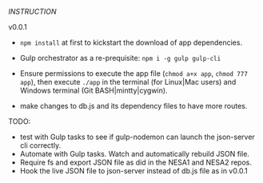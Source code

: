 *INSTRUCTION*

v0.0.1
- `npm install` at first to kickstart the download of app dependencies.

- Gulp orchestrator as a re-prequisite: `npm i -g gulp gulp-cli`

- Ensure permissions to execute the app file (`chmod a+x app`, `chmod 777 app`), then execute `./app` in the terminal (for Linux|Mac users) and Windows terminal (Git BASH|mintty|cygwin).

- make changes to db.js and its dependency files to have more routes.

TODO:
- test with Gulp tasks to see if gulp-nodemon can launch the json-server cli correctly.
- Automate with Gulp tasks. Watch and automatically rebuild JSON file.
- Require fs and export JSON file as did in the NESA1 and NESA2 repos.
- Hook the live JSON file to json-server instead of db.js file as in v0.0.1
